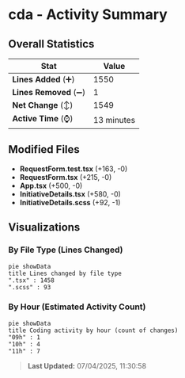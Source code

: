 # cda - Activity Summary 

## Overall Statistics

| Stat                   | Value                                                             |
| ---------------------- | ----------------------------------------------------------------- |
| **Lines Added** (➕)   | 1550                                          |
| **Lines Removed** (➖) | 1                                        |
| **Net Change** (↕)    | 1549                |
| **Active Time** (⌚)   | 13 minutes |


## Modified Files
- **RequestForm.test.tsx** (+163, -0)
- **RequestForm.tsx** (+215, -0)
- **App.tsx** (+500, -0)
- **InitiativeDetails.tsx** (+580, -0)
- **InitiativeDetails.scss** (+92, -1)

## Visualizations

### By File Type (Lines Changed)

```mermaid
pie showData
title Lines changed by file type
".tsx" : 1458
".scss" : 93
```

### By Hour (Estimated Activity Count)

```mermaid
pie showData
title Coding activity by hour (count of changes)
"09h" : 1
"10h" : 4
"11h" : 7
```


> **Last Updated:** 07/04/2025, 11:30:58
